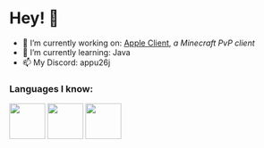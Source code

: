 # Hey! 👋
- 🔭 I’m currently working on: [Apple Client](https://www.youtube.com/watch?v=xCHfjD9HBF4), *a Minecraft PvP client*
- 🌱 I’m currently learning: Java
- 📫 My Discord: appu26j

### Languages I know:
<img src="https://cdn.jsdelivr.net/gh/devicons/devicon/icons/java/java-original.svg" width="64" height="64"/> <img src="https://cdn.jsdelivr.net/gh/devicons/devicon/icons/csharp/csharp-original.svg" width="64" height="64"/> <img src="https://cdn.jsdelivr.net/gh/devicons/devicon/icons/nodejs/nodejs-original.svg" width="64" height="64"/>
